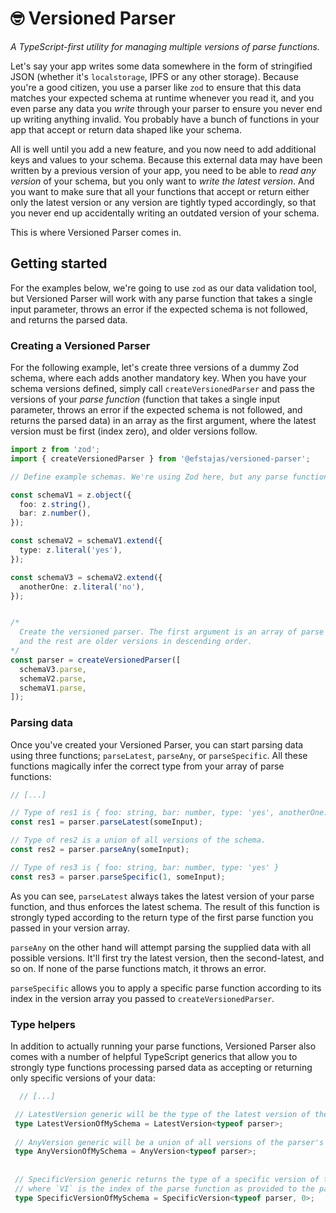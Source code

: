 # 🤓 Versioned Parser

*A TypeScript-first utility for managing multiple versions of parse functions.*

Let's say your app writes some data somewhere in the form of stringified JSON (whether it's `localstorage`, IPFS or any other storage). Because you're a good citizen, you use a parser like `zod` to ensure that this data matches your expected schema at runtime whenever you read it, and you even parse any data you *write* through your parser to ensure you never end up writing anything invalid. You probably have a bunch of functions in your app that accept or return data shaped like your schema.

All is well until you add a new feature, and you now need to add additional keys and values to your schema. Because this external data may have been written by a previous version of your app, you need to be able to *read any version* of your schema, but you only want to *write the latest version*. And you want to make sure that all your functions that accept or return either only the latest version or any version are tightly typed accordingly, so that you never end up accidentally writing an outdated version of your schema.

This is where Versioned Parser comes in.

## Getting started

For the examples below, we're going to use `zod` as our data validation tool, but Versioned Parser will work with any parse function that takes a single input parameter, throws an error if the expected schema is not followed, and returns the parsed data.

### Creating a Versioned Parser

For the following example, let's create three versions of a dummy Zod schema, where each adds another mandatory key. When you have your schema versions defined, simply call `createVersionedParser` and pass the versions of your *parse function* (function that takes a single input parameter, throws an error if the expected schema is not followed, and returns the parsed data) in an array as the first argument, where the latest version must be first (index zero), and older versions follow.

```ts
import z from 'zod';
import { createVersionedParser } from '@efstajas/versioned-parser';

// Define example schemas. We're using Zod here, but any parse function will work.

const schemaV1 = z.object({
  foo: z.string(),
  bar: z.number(),
});

const schemaV2 = schemaV1.extend({
  type: z.literal('yes'),
});

const schemaV3 = schemaV2.extend({
  anotherOne: z.literal('no'),
});


/*
  Create the versioned parser. The first argument is an array of parse functions, where index zero is the newest version, 
  and the rest are older versions in descending order.
*/
const parser = createVersionedParser([
  schemaV3.parse,
  schemaV2.parse,
  schemaV1.parse,
]);
```

### Parsing data

Once you've created your Versioned Parser, you can start parsing data using three functions; `parseLatest`, `parseAny`, or `parseSpecific`. All these functions magically infer the correct type from your array of parse functions:

```ts
// [...]

// Type of res1 is { foo: string, bar: number, type: 'yes', anotherOne: 'no' }
const res1 = parser.parseLatest(someInput);

// Type of res2 is a union of all versions of the schema.
const res2 = parser.parseAny(someInput);

// Type of res3 is { foo: string, bar: number, type: 'yes' }
const res3 = parser.parseSpecific(1, someInput);
```

As you can see, `parseLatest` always takes the latest version of your parse function, and thus enforces the latest schema. The result of this function is strongly typed according to the return type of the first parse function you passed in your version array.

`parseAny` on the other hand will attempt parsing the supplied data with all possible versions. It'll first try the latest version, then the second-latest, and so on. If none of the parse functions match, it throws an error.

`parseSpecific` allows you to apply a specific parse function according to its index in the version array you passed to `createVersionedParser`.

### Type helpers

In addition to actually running your parse functions, Versioned Parser also comes with a number of helpful TypeScript generics that allow you to strongly type functions processing parsed data as accepting or returning only specific versions of your data:

```ts
  // [...]

 // LatestVersion generic will be the type of the latest version of the parser's schema.
 type LatestVersionOfMySchema = LatestVersion<typeof parser>;
 
 // AnyVersion generic will be a union of all versions of the parser's schema.
 type AnyVersionOfMySchema = AnyVersion<typeof parser>;
 
 
 // SpecificVersion generic returns the type of a specific version of the parser's schema,
 // where `VI` is the index of the parse function as provided to the parser type `PT`.
 type SpecificVersionOfMySchema = SpecificVersion<typeof parser, 0>;
```
